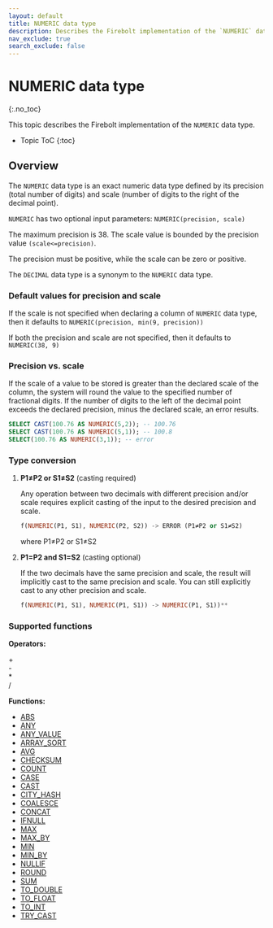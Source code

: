 ```yaml
---
layout: default
title: NUMERIC data type
description: Describes the Firebolt implementation of the `NUMERIC` data type
nav_exclude: true
search_exclude: false
---
```


# NUMERIC data type
{:.no_toc}

This topic describes the Firebolt implementation of the `NUMERIC` data type.

* Topic ToC
{:toc}

## Overview

The `NUMERIC` data type is an exact numeric data type defined by its precision (total number of digits) and scale (number of digits to the right of the decimal point). 

`NUMERIC` has two optional input parameters: `NUMERIC(precision, scale)`

The maximum precision is 38. The scale value is bounded by the precision value `(scale<=precision)`. 

The precision must be positive, while the scale can be zero or positive.

The `DECIMAL` data type is a synonym to the `NUMERIC` data type.

### Default values for precision and scale

If the scale is not specified when declaring a column of `NUMERIC` data type, then it defaults to `NUMERIC(precision, min(9, precision))`

If both the precision and scale are not specified, then it defaults to `NUMERIC(38, 9)`

### Precision vs. scale

If the scale of a value to be stored is greater than the declared scale of the column, the system will round the value to the specified number of fractional digits. If the number of digits to the left of the decimal point exceeds the declared precision, minus the declared scale, an error results.

  ```sql
  SELECT CAST(100.76 AS NUMERIC(5,2)); -- 100.76
  SELECT CAST(100.76 AS NUMERIC(5,1)); -- 100.8
  SELECT(100.76 AS NUMERIC(3,1)); -- error
  ```
### Type conversion

1. **P1≠P2 or S1≠S2** (casting required)

    Any operation between two decimals with different precision and/or scale requires explicit casting of the input to the desired precision and scale. 

    ```sql
    f(NUMERIC(P1, S1), NUMERIC(P2, S2)) -> ERROR (P1≠P2 or S1≠S2) 
    ```
    where P1≠P2 or S1≠S2


2. **P1=P2 and S1=S2** (casting optional)

    If the two decimals have the same precision and scale, the result will implicitly cast to the same precision and scale. You can still explicitly cast to any other precision and scale.
  
    ```sql
    f(NUMERIC(P1, S1), NUMERIC(P1, S1)) -> NUMERIC(P1, S1))**
    ```
 
### Supported functions

**Operators:**

+<br>
-<br>
*<br>
/<br>

**Functions:**

* [ABS](../sql-reference/functions-reference/numeric/abs.md)
* [ANY](../sql-reference/functions-reference/any.md)
* [ANY\_VALUE](../sql-reference/functions-reference/any_value.md)
* [ARRAY\_SORT](../sql-reference/functions-reference/array-sort.md)
* [AVG](../sql-reference/functions-reference/avg.md)
* [CHECKSUM](../sql-reference/functions-reference/checksum.md)
* [COUNT](../sql-reference/functions-reference/count.md)
* [CASE](../sql-reference/functions-reference/case.md)
* [CAST](../sql-reference/functions-reference/cast.md)
* [CITY\_HASH](../sql-reference/functions-reference/city-hash.md)
* [COALESCE](../sql-reference/functions-reference/coalesce.md) 
* [CONCAT](../sql-reference/functions-reference/concat.md)
* [IFNULL](../sql-reference/functions-reference/ifnull.md) 
* [MAX](../sql-reference/functions-reference/max.md) 
* [MAX\_BY](../sql-reference/functions-reference/max-by.md) 
* [MIN](../sql-reference/functions-reference/min.md) 
* [MIN\_BY](../sql-reference/functions-reference/min-by.md) 
* [NULLIF](../sql-reference/functions-reference/nullif.md)
* [ROUND](../sql-reference/functions-reference/round.md)
* [SUM](../sql-reference/functions-reference/sum.md)
* [TO\_DOUBLE](../sql-reference/functions-reference/to-double.md) 
* [TO\_FLOAT](../sql-reference/functions-reference/to-float.md) 
* [TO\_INT](../sql-reference/functions-reference/to-int.md)
* [TRY\_CAST](../sql-reference/functions-reference/try-cast.md)
